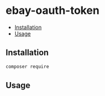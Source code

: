 # ebay-oauth-token

- [Installation](#installation)
- [Usage](#usage)

## Installation

``` sh
composer require 
```

## Usage

```
```
